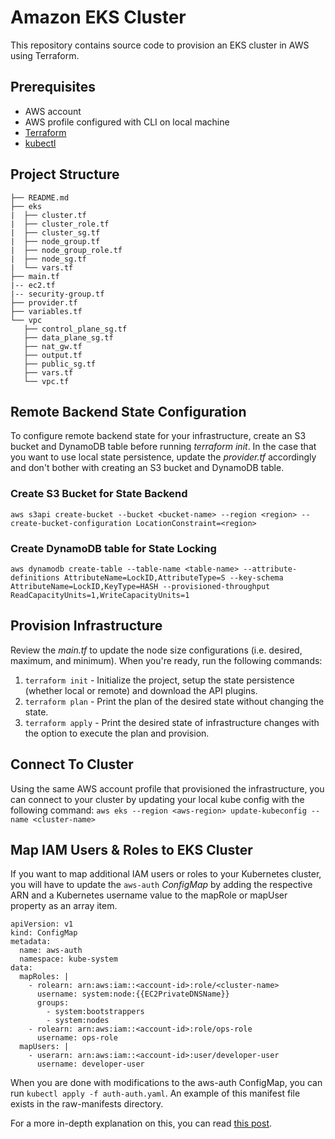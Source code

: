 # Amazon EKS Cluster
This repository contains source code to provision an EKS cluster in AWS using Terraform. 

## Prerequisites
* AWS account
* AWS profile configured with CLI on local machine
* [Terraform](https://www.terraform.io/)
* [kubectl](https://kubernetes.io/docs/tasks/tools/)

## Project Structure

```
├── README.md
├── eks
|  ├── cluster.tf
|  ├── cluster_role.tf
|  ├── cluster_sg.tf
|  ├── node_group.tf
|  ├── node_group_role.tf
|  ├── node_sg.tf
|  └── vars.tf
├── main.tf
|-- ec2.tf
|-- security-group.tf
├── provider.tf
├── variables.tf
└── vpc
   ├── control_plane_sg.tf
   ├── data_plane_sg.tf
   ├── nat_gw.tf
   ├── output.tf
   ├── public_sg.tf
   ├── vars.tf
   └── vpc.tf
```

## Remote Backend State Configuration
To configure remote backend state for your infrastructure, create an S3 bucket and DynamoDB table before running *terraform init*. In the case that you want to use local state persistence, update the *provider.tf* accordingly and don't bother with creating an S3 bucket and DynamoDB table.

### Create S3 Bucket for State Backend
```aws s3api create-bucket --bucket <bucket-name> --region <region> --create-bucket-configuration LocationConstraint=<region>```

### Create DynamoDB table for State Locking
```aws dynamodb create-table --table-name <table-name> --attribute-definitions AttributeName=LockID,AttributeType=S --key-schema AttributeName=LockID,KeyType=HASH --provisioned-throughput ReadCapacityUnits=1,WriteCapacityUnits=1```

## Provision Infrastructure
Review the *main.tf* to update the node size configurations (i.e. desired, maximum, and minimum). When you're ready, run the following commands:
1. `terraform init` - Initialize the project, setup the state persistence (whether local or remote) and download the API plugins.
2. `terraform plan` - Print the plan of the desired state without changing the state.
3. `terraform apply` - Print the desired state of infrastructure changes with the option to execute the plan and provision. 

## Connect To Cluster
Using the same AWS account profile that provisioned the infrastructure, you can connect to your cluster by updating your local kube config with the following command:
`aws eks --region <aws-region> update-kubeconfig --name <cluster-name>`

## Map IAM Users & Roles to EKS Cluster
If you want to map additional IAM users or roles to your Kubernetes cluster, you will have to update the `aws-auth` *ConfigMap* by adding the respective ARN and a Kubernetes username value to the mapRole or mapUser property as an array item. 

```
apiVersion: v1
kind: ConfigMap
metadata:
  name: aws-auth
  namespace: kube-system
data:
  mapRoles: |
    - rolearn: arn:aws:iam::<account-id>:role/<cluster-name>
      username: system:node:{{EC2PrivateDNSName}}
      groups:
        - system:bootstrappers
        - system:nodes
    - rolearn: arn:aws:iam::<account-id>:role/ops-role
      username: ops-role
  mapUsers: |
    - userarn: arn:aws:iam::<account-id>:user/developer-user
      username: developer-user
```

When you are done with modifications to the aws-auth ConfigMap, you can run `kubectl apply -f auth-auth.yaml`. An example of this manifest file exists in the raw-manifests directory.

For a more in-depth explanation on this, you can read [this post](https://medium.com/swlh/secure-an-amazon-eks-cluster-with-iam-rbac-b78be0cd95c9).

